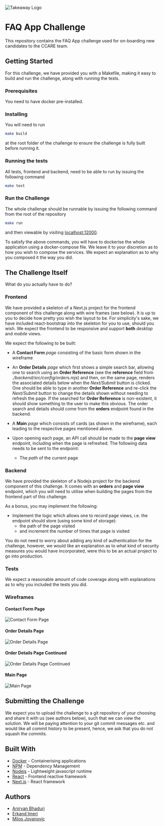 ![Takeaway Logo](https://ydnewsletter.s3.amazonaws.com/logo/takeawaycom.png)

# FAQ App Challenge

This repository contains the FAQ App challenge used for on-boarding new candidates
to the CCARE team.

## Getting Started

For this challenge, we have provided you with a Makefile, making it easy to
build and run the challenge, along with running the tests.

### Prerequisites

You need to have docker pre-installed.

### Installing

You will need to run

```sh
make build
```

at the root folder of the challenge to ensure the challenge is fully built before running it.

### Running the tests

All tests, frontend and backend, need to be able to run by issuing the following command

```sh
make test
```

### Run the Challenge

The whole challenge should be runnable by issuing the following command from the root
of the repository

```sh
make run
```

and then viewable by visiting [localhost:12000](http://localhost:12000/).

To satisfy the above commands, you will have to dockerise the whole application using
a docker-compose file. We leave it to your discretion as to how you wish to compose the
services. We expect an explanation as to why you composed it the way you did.

## The Challenge Itself

What do you actually have to do?

### Frontend
We have provided a skeleton of a Next.js project for the frontend component of this challenge
along with wire frames (see below). It is up to you to decide how pretty you wish the layout
to be. For simplicity's sake, we have included react-bootstrap into the skeleton for you to
use, should you wish. We expect the frontend to be responsive and support **both** *desktop* and 
*mobile* views.

We expect the following to be built:
  
* A **Contact Form** *page* consisting of the basic form shown in the wireframe

* An **Order Details** *page* which first shows a simple search bar, allowing one to search 
using an **Order Reference** (see the **reference** field from _./backend/src/config/orders.mjs_)
and then, on the same page, renders the associated details below when the *Next/Submit* button
is clicked. One should be able to type in another **Order Reference** and re-click the
*Next/Submit* button to change the details shown without needing to refresh the page. If the 
searched for **Order Reference** is non-existent, it should show something to the user
to make this obvious. The order search and details should come from the **orders** endpoint
found in the backend.

* A **Main** *page* which consists of cards (as shown in the wireframe), each leading
to the respective pages mentioned above.

* Upon opening each page, an API call should be made to the **page view** endpoint, including 
when the page is refreshed. The following data needs to be sent to the endpoint:
  * The *path* of the current page

### Backend
We have provided the skeleton of a Nodejs project for the backend component of this challenge.
It comes with an **orders** and **page view** endpoint, which you will need to utilise when 
building the pages from the frontend part of this challenge. 

As a bonus, you may implement the following:
* Implement the logic which allows one to record page views, i.e.
the endpoint should store (using some kind of storage):
  * the path of the page visited
  * and increment the number of times that page is visited
  
You do not need to worry about adding any kind of authentication for the challenge, however,
we would like an explanation as to what kind of security measures you would have
incorporated, were this to be an actual project to go into production.

### Tests
We expect a reasonable amount of code coverage along with explanations as to why you included the
tests you did.

### Wireframes

#### Contact Form Page
![Contact Form Page](wireframes/contact_form_page.png)

#### Order Details Page
![Order Details Page](wireframes/order_details_page.png)

#### Order Details Page Continued
![Order Details Page Continued](wireframes/order_details_page_2.png)

#### Main Page
![Main Page](wireframes/main_page.png)

## Submitting the Challenge
We expect you to upload the challenge to a git repository of your choosing and share
it with us (see authors below), such that we can view the solution. We will be paying
attention to your git commit messages etc. and would like all commit history to be present,
hence, we ask that you do not squash the commits.

## Built With

* [Docker](https://www.docker.com/) - Containerising applications
* [NPM](https://www.npmjs.com/) - Dependency Management
* [Nodejs](https://nodejs.org/) - Lightweight javascript runtime
* [React](https://reactjs.org/) - Frontend reactive framework
* [Next.js](https://nextjs.org/) - React framework

## Authors

* [Anirvan Bhaduri](mailto:anirvan.bhaduri@takeaway.com)
* [Erkand Imeri](mailto:erkand.imeri@takeaway.com)
* [Milos Jovanovic](mailto:milos.jovanovic@takeaway.com)
